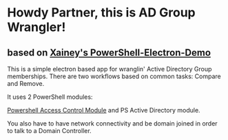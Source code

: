 # Howdy Partner, this is AD Group Wrangler!
## based on [Xainey's PowerShell-Electron-Demo](https://github.com/Xainey/powershell-electron-demo)

This is a simple electron based app for wranglin' Active Directory Group memberships.  There are two workflows based on common tasks: Compare and Remove.

It uses 2 PowerShell modules:

[Powershell Access Control Module](https://gallery.technet.microsoft.com/scriptcenter/PowerShellAccessControl-d3be7b83)
and
PS Active Directory module.

You also have to have network connectivity and be domain joined in order to talk to a Domain Controller.